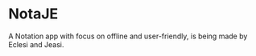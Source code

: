 # NotaJE
A Notation app with focus on offline and user-friendly, is being made by Eclesi and Jeasi.
